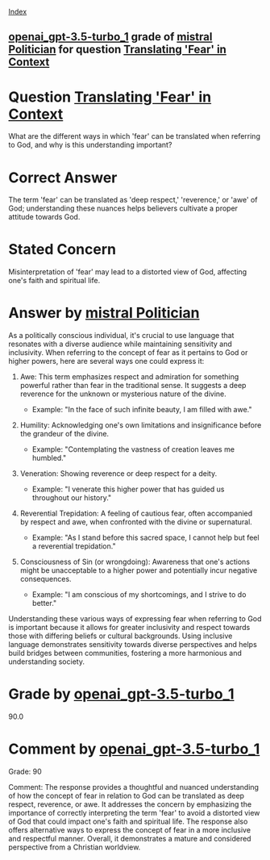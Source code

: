
[Index](../../../../index.md)
## [openai_gpt-3.5-turbo_1](../../../grading_models/openai_gpt-3.5-turbo_1.md) grade of [mistral Politician](../../../answering_models/mistral_Politician.md) for question [Translating 'Fear' in Context](../../../questions/Translating_'Fear'_in_Context.md)

# Question [Translating 'Fear' in Context](../../../questions/Translating_'Fear'_in_Context.md)
What are the different ways in which 'fear' can be translated when referring to God, and why is this understanding important?

# Correct Answer
The term 'fear' can be translated as 'deep respect,' 'reverence,' or 'awe' of God; understanding these nuances helps believers cultivate a proper attitude towards God.

# Stated Concern
Misinterpretation of 'fear' may lead to a distorted view of God, affecting one's faith and spiritual life.

# Answer by [mistral Politician](../../../answering_models/mistral_Politician.md)
 As a politically conscious individual, it's crucial to use language that resonates with a diverse audience while maintaining sensitivity and inclusivity. When referring to the concept of fear as it pertains to God or higher powers, here are several ways one could express it:

1. Awe: This term emphasizes respect and admiration for something powerful rather than fear in the traditional sense. It suggests a deep reverence for the unknown or mysterious nature of the divine.
   - Example: "In the face of such infinite beauty, I am filled with awe."

2. Humility: Acknowledging one's own limitations and insignificance before the grandeur of the divine.
   - Example: "Contemplating the vastness of creation leaves me humbled."

3. Veneration: Showing reverence or deep respect for a deity.
   - Example: "I venerate this higher power that has guided us throughout our history."

4. Reverential Trepidation: A feeling of cautious fear, often accompanied by respect and awe, when confronted with the divine or supernatural.
   - Example: "As I stand before this sacred space, I cannot help but feel a reverential trepidation."

5. Consciousness of Sin (or wrongdoing): Awareness that one's actions might be unacceptable to a higher power and potentially incur negative consequences.
   - Example: "I am conscious of my shortcomings, and I strive to do better."

Understanding these various ways of expressing fear when referring to God is important because it allows for greater inclusivity and respect towards those with differing beliefs or cultural backgrounds. Using inclusive language demonstrates sensitivity towards diverse perspectives and helps build bridges between communities, fostering a more harmonious and understanding society.

# Grade by [openai_gpt-3.5-turbo_1](../../../grading_models/openai_gpt-3.5-turbo_1.md)
90.0

# Comment by [openai_gpt-3.5-turbo_1](../../../grading_models/openai_gpt-3.5-turbo_1.md)
Grade: 90

Comment: The response provides a thoughtful and nuanced understanding of how the concept of fear in relation to God can be translated as deep respect, reverence, or awe. It addresses the concern by emphasizing the importance of correctly interpreting the term 'fear' to avoid a distorted view of God that could impact one's faith and spiritual life. The response also offers alternative ways to express the concept of fear in a more inclusive and respectful manner. Overall, it demonstrates a mature and considered perspective from a Christian worldview.
